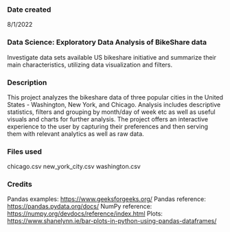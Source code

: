 
### Date created
8/1/2022

### Data Science: Exploratory Data Analysis of BikeShare data
Investigate data sets available US bikeshare initiative and summarize their main characteristics, utilizing data visualization and filters. 

### Description
This project analyzes the bikeshare data of three popular cities in the United States - Washington, New York, and Chicago. Analysis includes descriptive statistics, filters and grouping by month/day of week etc as well as useful visuals and charts for further analysis. The project offers an interactive experience to the user by capturing their preferences and then serving them with relevant analytics as well as raw data.

### Files used
chicago.csv
new_york_city.csv
washington.csv

### Credits
Pandas examples: https://www.geeksforgeeks.org/
Pandas reference: https://pandas.pydata.org/docs/
NumPy reference: https://numpy.org/devdocs/reference/index.html
Plots: https://www.shanelynn.ie/bar-plots-in-python-using-pandas-dataframes/

